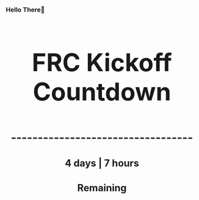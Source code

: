 ### Hello There👋

<!---START-TIMER--->
<h3 align='center' style='font-size: 64px;'>FRC Kickoff Countdown</h3>
<h3 align='center' style='font-size: 30px;'>----------------------------------</h3>
<h3 align='center' style='font-size: 25px;'>4 days | 7 hours</h3>
<h3 align='center' style='font-size: 25px;'>Remaining</h3>
<!---END-TIMER--->
